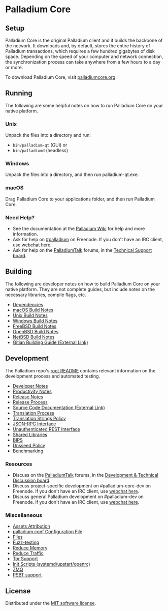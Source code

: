 Palladium Core
=============

Setup
---------------------
Palladium Core is the original Palladium client and it builds the backbone of the network. It downloads and, by default, stores the entire history of Palladium transactions, which requires a few hundred gigabytes of disk space. Depending on the speed of your computer and network connection, the synchronization process can take anywhere from a few hours to a day or more.

To download Palladium Core, visit [palladiumcore.org](https://palladiumcore.org/en/download/).

Running
---------------------
The following are some helpful notes on how to run Palladium Core on your native platform.

### Unix

Unpack the files into a directory and run:

- `bin/palladium-qt` (GUI) or
- `bin/palladiumd` (headless)

### Windows

Unpack the files into a directory, and then run palladium-qt.exe.

### macOS

Drag Palladium Core to your applications folder, and then run Palladium Core.

### Need Help?

* See the documentation at the [Palladium Wiki](https://en.palladium.it/wiki/Main_Page)
for help and more information.
* Ask for help on [#palladium](https://webchat.freenode.net/#palladium) on Freenode. If you don't have an IRC client, use [webchat here](https://webchat.freenode.net/#palladium).
* Ask for help on the [PalladiumTalk](https://palladiumtalk.org/) forums, in the [Technical Support board](https://palladiumtalk.org/index.php?board=4.0).

Building
---------------------
The following are developer notes on how to build Palladium Core on your native platform. They are not complete guides, but include notes on the necessary libraries, compile flags, etc.

- [Dependencies](dependencies.md)
- [macOS Build Notes](build-osx.md)
- [Unix Build Notes](build-unix.md)
- [Windows Build Notes](build-windows.md)
- [FreeBSD Build Notes](build-freebsd.md)
- [OpenBSD Build Notes](build-openbsd.md)
- [NetBSD Build Notes](build-netbsd.md)
- [Gitian Building Guide (External Link)](https://github.com/palladium-core/docs/blob/master/gitian-building.md)

Development
---------------------
The Palladium repo's [root README](/README.md) contains relevant information on the development process and automated testing.

- [Developer Notes](developer-notes.md)
- [Productivity Notes](productivity.md)
- [Release Notes](release-notes.md)
- [Release Process](release-process.md)
- [Source Code Documentation (External Link)](https://doxygen.palladiumcore.org/)
- [Translation Process](translation_process.md)
- [Translation Strings Policy](translation_strings_policy.md)
- [JSON-RPC Interface](JSON-RPC-interface.md)
- [Unauthenticated REST Interface](REST-interface.md)
- [Shared Libraries](shared-libraries.md)
- [BIPS](bips.md)
- [Dnsseed Policy](dnsseed-policy.md)
- [Benchmarking](benchmarking.md)

### Resources
* Discuss on the [PalladiumTalk](https://palladiumtalk.org/) forums, in the [Development & Technical Discussion board](https://palladiumtalk.org/index.php?board=6.0).
* Discuss project-specific development on #palladium-core-dev on Freenode. If you don't have an IRC client, use [webchat here](https://webchat.freenode.net/#palladium-core-dev).
* Discuss general Palladium development on #palladium-dev on Freenode. If you don't have an IRC client, use [webchat here](https://webchat.freenode.net/#palladium-dev).

### Miscellaneous
- [Assets Attribution](assets-attribution.md)
- [palladium.conf Configuration File](palladium-conf.md)
- [Files](files.md)
- [Fuzz-testing](fuzzing.md)
- [Reduce Memory](reduce-memory.md)
- [Reduce Traffic](reduce-traffic.md)
- [Tor Support](tor.md)
- [Init Scripts (systemd/upstart/openrc)](init.md)
- [ZMQ](zmq.md)
- [PSBT support](psbt.md)

License
---------------------
Distributed under the [MIT software license](/COPYING).
